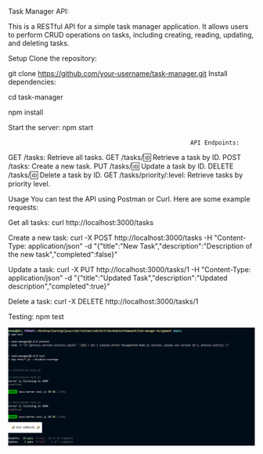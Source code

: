 Task Manager API:

This is a RESTful API for a simple task manager application. It allows users to perform CRUD operations on tasks, including creating, reading, updating, and deleting tasks.

Setup
Clone the repository:

git clone https://github.com/your-username/task-manager.git
Install dependencies:


cd task-manager


npm install

Start the server:
npm start

                                                        API Endpoints:
GET /tasks: 
           Retrieve all tasks.
GET /tasks/:id: 
             Retrieve a task by ID.
POST /tasks: 
          Create a new task.
PUT /tasks/:id:
            Update a task by ID.
DELETE /tasks/:id:
              Delete a task by ID.
GET /tasks/priority/:level: 
            Retrieve tasks by priority level.


Usage
You can test the API using Postman or Curl. Here are some example requests:

Get all tasks:
curl http://localhost:3000/tasks

Create a new task:
curl -X POST http://localhost:3000/tasks -H "Content-Type: application/json" -d "{\"title\":\"New Task\",\"description\":\"Description of the new task\",\"completed\":false}"

Update a task:
curl -X PUT http://localhost:3000/tasks/1 -H "Content-Type: application/json" -d "{\"title\":\"Updated Task\",\"description\":\"Updated description\",\"completed\":true}"


Delete a task:
curl -X DELETE http://localhost:3000/tasks/1

Testing:
npm test

![alt text](image.png)